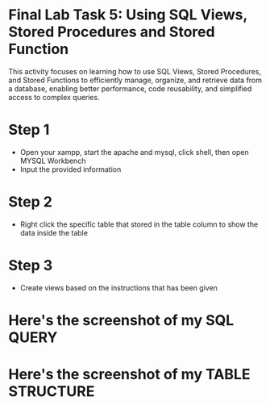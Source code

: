 # Final Lab Task 5: Using SQL Views, Stored Procedures and Stored Function
This activity focuses on learning how to use SQL Views, Stored Procedures, and Stored Functions to efficiently manage, organize, and retrieve data from a database, enabling better performance, code reusability, and simplified access to complex queries.

# Step 1
- Open your xampp, start the apache and mysql, click shell, then open MYSQL Workbench
- Input the provided information
# Step 2
- Right click the specific table that stored in the table column to show the data inside the table
# Step 3
- Create views based on the instructions that has been given

# Here's the screenshot of my SQL QUERY


# Here's the screenshot of my TABLE STRUCTURE
